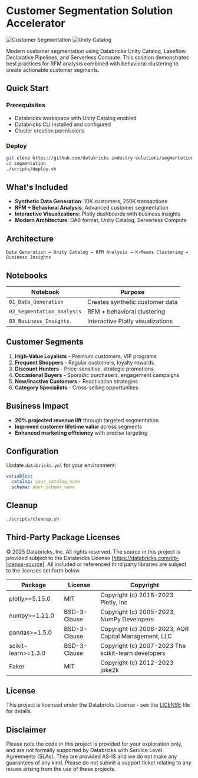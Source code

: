# Customer Segmentation Solution Accelerator

![Customer Segmentation](https://img.shields.io/badge/Databricks-Solution_Accelerator-FF3621?style=for-the-badge&logo=databricks)
![Unity Catalog](https://img.shields.io/badge/Unity_Catalog-Enabled-00A1C9?style=for-the-badge)

Modern customer segmentation using Databricks Unity Catalog, Lakeflow Declarative Pipelines, and Serverless Compute. This solution demonstrates best practices for RFM analysis combined with behavioral clustering to create actionable customer segments.

## Quick Start

### Prerequisites
- Databricks workspace with Unity Catalog enabled
- Databricks CLI installed and configured
- Cluster creation permissions

### Deploy
```bash
git clone https://github.com/databricks-industry-solutions/segmentation.git
cd segmentation
./scripts/deploy.sh
```

## What's Included

- **Synthetic Data Generation**: 10K customers, 250K transactions
- **RFM + Behavioral Analysis**: Advanced customer segmentation
- **Interactive Visualizations**: Plotly dashboards with business insights
- **Modern Architecture**: DAB format, Unity Catalog, Serverless Compute

## Architecture

```
Data Generation → Unity Catalog → RFM Analysis → K-Means Clustering → Business Insights
```

## Notebooks

| Notebook | Purpose |
|----------|---------|
| `01_Data_Generation` | Creates synthetic customer data |
| `02_Segmentation_Analysis` | RFM + behavioral clustering |
| `03_Business_Insights` | Interactive Plotly visualizations |

## Customer Segments

1. **High-Value Loyalists** - Premium customers, VIP programs
2. **Frequent Shoppers** - Regular customers, loyalty rewards  
3. **Discount Hunters** - Price-sensitive, strategic promotions
4. **Occasional Buyers** - Sporadic purchasers, engagement campaigns
5. **New/Inactive Customers** - Reactivation strategies
6. **Category Specialists** - Cross-selling opportunities

## Business Impact

- **20% projected revenue lift** through targeted segmentation
- **Improved customer lifetime value** across segments
- **Enhanced marketing efficiency** with precise targeting

## Configuration

Update `databricks.yml` for your environment:
```yaml
variables:
  catalog: your_catalog_name
  schema: your_schema_name
```

## Cleanup
```bash
./scripts/cleanup.sh
```

## Third-Party Package Licenses

&copy; 2025 Databricks, Inc. All rights reserved. The source in this project is provided subject to the Databricks License [https://databricks.com/db-license-source]. All included or referenced third party libraries are subject to the licenses set forth below.

| Package | License | Copyright |
|---------|---------|-----------|
| plotly>=5.15.0 | MIT | Copyright (c) 2016-2023 Plotly, Inc |
| numpy>=1.21.0 | BSD-3-Clause | Copyright (c) 2005-2023, NumPy Developers |
| pandas>=1.5.0 | BSD-3-Clause | Copyright (c) 2008-2023, AQR Capital Management, LLC |
| scikit-learn>=1.3.0 | BSD-3-Clause | Copyright (c) 2007-2023 The scikit-learn developers |
| Faker | MIT | Copyright (c) 2012-2023 joke2k |

## License

This project is licensed under the Databricks License - see the [LICENSE](LICENSE) file for details.

## Disclaimer

Please note the code in this project is provided for your exploration only, and are not formally supported by Databricks with Service Level Agreements (SLAs). They are provided AS-IS and we do not make any guarantees of any kind. Please do not submit a support ticket relating to any issues arising from the use of these projects.